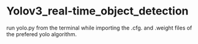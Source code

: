 # Yolov3_real-time_object_detection

run yolo.py from the terminal while importing the .cfg. and .weight files of the prefered yolo algorithm.
